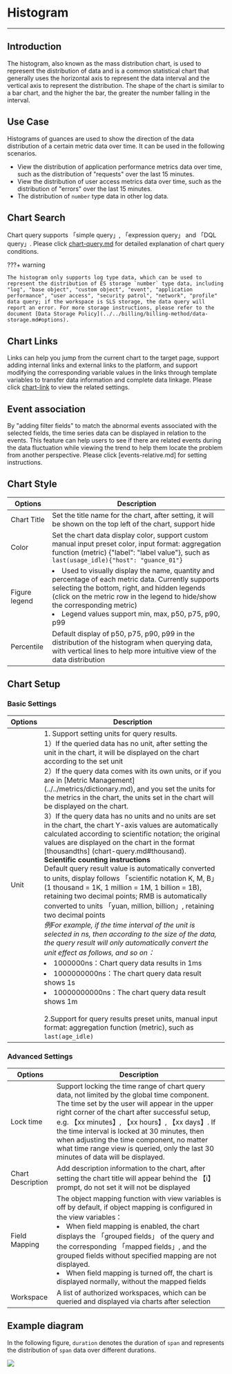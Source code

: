 # Histogram
---

## Introduction

The histogram, also known as the mass distribution chart, is used to represent the distribution of data and is a common statistical chart that generally uses the horizontal axis to represent the data interval and the vertical axis to represent the distribution. The shape of the chart is similar to a bar chart, and the higher the bar, the greater the number falling in the interval.

## Use Case

Histograms of guances are used to show the direction of the data distribution of a certain metric data over time. It can be used in the following scenarios.

- View the distribution of application performance metrics data over time, such as the distribution of "requests" over the last 15 minutes.
- View the distribution of user access metrics data over time, such as the distribution of "errors" over the last 15 minutes.
- The distribution of `number` type data in other log data.

## Chart Search

Chart query supports 「simple query」, 「expression query」 and 「DQL query」. Please click [chart-query.md](chart-query.md) for detailed explanation of chart query conditions.

???+ warning

    The histogram only supports log type data, which can be used to represent the distribution of ES storage `number` type data, including "log", "base object", "custom object", "event", "application performance", "user access", "security patrol", "network", "profile" data query; if the workspace is SLS storage, the data query will report an error. For more storage instructions, please refer to the document [Data Storage Policy](../../billing/billing-method/data-storage.md#options).

## Chart Links

Links can help you jump from the current chart to the target page, support adding internal links and external links to the platform, and support modifying the corresponding variable values in the links through template variables to transfer data information and complete data linkage. Please click [chart-link](chart-link.md) to view the related settings.

## Event association

By "adding filter fields" to match the abnormal events associated with the selected fields, the time series data can be displayed in relation to the events. This feature can help users to see if there are related events during the data fluctuation while viewing the trend to help them locate the problem from another perspective. Please click [events-relative.md] for setting instructions.

## Chart Style
| Options | Description |
| --- | --- |
| Chart Title | Set the title name for the chart, after setting, it will be shown on the top left of the chart, support hide |
| Color | Set the chart data display color, support custom manual input preset color, input format: aggregation function (metric) {"label": "label value"}, such as `last(usage_idle){"host": "guance_01"}` |
| Figure legend | <li>Used to visually display the name, quantity and percentage of each metric data. Currently supports selecting the bottom, right, and hidden legends (click on the metric row in the legend to hide/show the corresponding metric)<br><li>Legend values support min, max, p50, p75, p90, p99 |
| Percentile | Default display of p50, p75, p90, p99 in the distribution of the histogram when querying data, with vertical lines to help more intuitive view of the data distribution |


## Chart Setup

### Basic Settings
| Options | Description |
| --- | --- |
| Unit | 1. Support setting units for query results.<br />1）If the queried data has no unit, after setting the unit in the chart, it will be displayed on the chart according to the set unit<br />2）If the query data comes with its own units, or if you are in [Metric Management] (../../metrics/dictionary.md), and you set the units for the metrics in the chart, the units set in the chart will be displayed on the chart.<br />3）If the query data has no units and no units are set in the chart, the chart Y-axis values are automatically calculated according to scientific notation; the original values are displayed on the chart in the format [thousandths] (chart-query.md#thousand).<br /> **Scientific counting instructions**<br />Default query result value is automatically converted to units, display follows 「scientific notation K, M, B」 (1 thousand = 1K, 1 million = 1M, 1 billion = 1B), retaining two decimal points; RMB is automatically converted to units 「yuan, million, billion」, retaining two decimal points<br />*例For example, if the time interval of the unit is selected in ns, then according to the size of the data, the query result will only automatically convert the unit effect as follows, and so on：*<br /><li>1000000ns：Chart query data results in 1ms<br /><li>1000000000ns：The chart query data result shows 1s<br /><li>10000000000ns：The chart query data result shows 1m<br /><br/>2.Support for query results preset units, manual input format: aggregation function (metric), such as `last(age_idle)` |

### Advanced Settings
| Options | Description |
| --- | --- |
| Lock time | Support locking the time range of chart query data, not limited by the global time component. The time set by the user will appear in the upper right corner of the chart after successful setup, e.g. 【xx minutes】, 【xx hours】, 【xx days】. If the time interval is locked at 30 minutes, then when adjusting the time component, no matter what time range view is queried, only the last 30 minutes of data will be displayed. |
| Chart Description | Add description information to the chart, after setting the chart title will appear behind the 【i】 prompt, do not set it will not be displayed |
| Field Mapping | The object mapping function with view variables is off by default, if object mapping is configured in the view variables：<br /><li>When field mapping is enabled, the chart displays the 「grouped fields」 of the query and the corresponding 「mapped fields」, and the grouped fields without specified mapping are not displayed.<br /><li>When field mapping is turned off, the chart is displayed normally, without the mapped fields<br /> |
| Workspace | A list of authorized workspaces, which can be queried and displayed via charts after selection |


## Example diagram

In the following figure, `duration` denotes the duration of `span` and represents the distribution of `span` data over different durations.

![](../img/8.chart_11.png)

